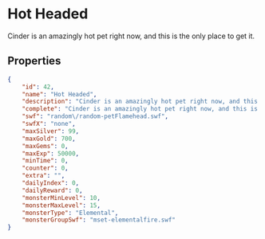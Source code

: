 # Hot Headed

Cinder is an amazingly hot pet right now, and this is the only place to get it.

## Properties

```json
{
    "id": 42,
    "name": "Hot Headed",
    "description": "Cinder is an amazingly hot pet right now, and this is the only place to get it.",
    "complete": "Cinder is an amazingly hot pet right now, and this is the only place to get it.",
    "swf": "random\/random-petFlamehead.swf",
    "swfX": "none",
    "maxSilver": 99,
    "maxGold": 700,
    "maxGems": 0,
    "maxExp": 50000,
    "minTime": 0,
    "counter": 0,
    "extra": "",
    "dailyIndex": 0,
    "dailyReward": 0,
    "monsterMinLevel": 10,
    "monsterMaxLevel": 15,
    "monsterType": "Elemental",
    "monsterGroupSwf": "mset-elementalfire.swf"
}
```

